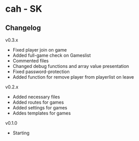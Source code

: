 cah - SK 
========

Changelog
---------
v0.3.x
* Fixed player join on game
* Added full-game check on Gameslist
* Commented files
* Changed debug functions and array value presentation
* Fixed password-protection
* Added function for remove player from playerlist on leave

v0.2.x
* Added necessary files
* Added routes for games
* Added settings for games
* Addes templates for games

v0.1.0
* Starting

